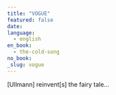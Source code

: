 ```yaml
---
title: "VOGUE"
featured: false
date:
language:
  - english
en_book:
  - the-cold-song
no_book:
_slug: vogue
---
```


[Ullmann] reinvent[s] the fairy tale…

